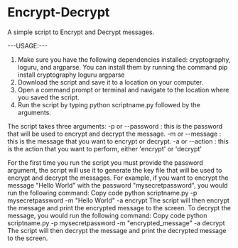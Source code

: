 # Encrypt-Decrypt
A simple script to Encrypt and Decrypt messages.

---USAGE:---
1. Make sure you have the following dependencies installed: cryptography, loguru, and argparse. You can install them by running the command pip install cryptography loguru argparse
2. Download the script and save it to a location on your computer.
3. Open a command prompt or terminal and navigate to the location where you saved the script.
4. Run the script by typing python scriptname.py followed by the arguments.


The script takes three arguments:
-p or --password : this is the password that will be used to encrypt and decrypt the message.
-m or --message : this is the message that you want to encrypt or decrypt.
-a or --action : this is the action that you want to perform, either 'encrypt' or 'decrypt'


For the first time you run the script you must provide the password argument, the script will use it to generate the key file that will be used to encrypt and decrypt the messages.
For example, if you want to encrypt the message "Hello World" with the password "mysecretpassword", you would run the following command:
Copy code
python scriptname.py -p mysecretpassword -m "Hello World" -a encrypt
The script will then encrypt the message and print the encrypted message to the screen.
To decrypt the message, you would run the following command:
Copy code
python scriptname.py -p mysecretpassword -m "encrypted_message" -a decrypt
The script will then decrypt the message and print the decrypted message to the screen.
